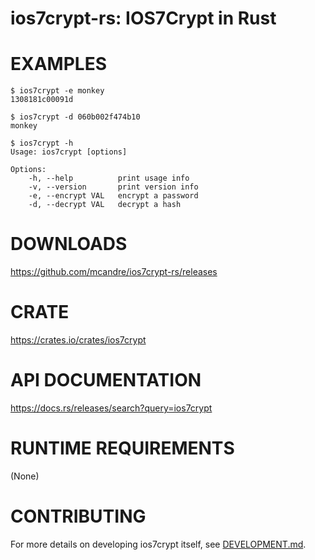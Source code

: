 # ios7crypt-rs: IOS7Crypt in Rust

# EXAMPLES

```console
$ ios7crypt -e monkey
1308181c00091d

$ ios7crypt -d 060b002f474b10
monkey

$ ios7crypt -h
Usage: ios7crypt [options]

Options:
    -h, --help          print usage info
    -v, --version       print version info
    -e, --encrypt VAL   encrypt a password
    -d, --decrypt VAL   decrypt a hash
```

# DOWNLOADS

https://github.com/mcandre/ios7crypt-rs/releases

# CRATE

https://crates.io/crates/ios7crypt

# API DOCUMENTATION

https://docs.rs/releases/search?query=ios7crypt

# RUNTIME REQUIREMENTS

(None)

# CONTRIBUTING

For more details on developing ios7crypt itself, see [DEVELOPMENT.md](DEVELOPMENT.md).
